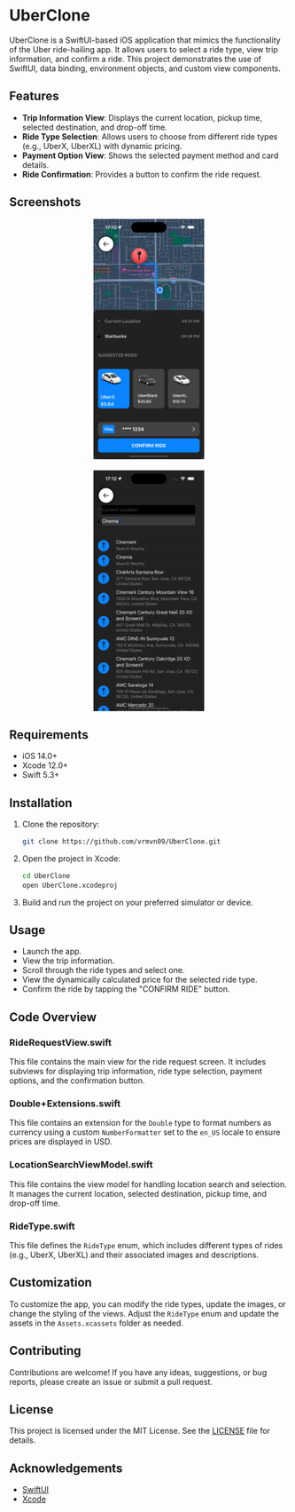 # UberClone

UberClone is a SwiftUI-based iOS application that mimics the functionality of the Uber ride-hailing app. It allows users to select a ride type, view trip information, and confirm a ride. This project demonstrates the use of SwiftUI, data binding, environment objects, and custom view components.

## Features

- **Trip Information View**: Displays the current location, pickup time, selected destination, and drop-off time.
- **Ride Type Selection**: Allows users to choose from different ride types (e.g., UberX, UberXL) with dynamic pricing.
- **Payment Option View**: Shows the selected payment method and card details.
- **Ride Confirmation**: Provides a button to confirm the ride request.

## Screenshots


<div style="display: flex; flex-direction: column; align-items: center; gap: 20px;">
  <img src="UBER1.png" alt="Screenshot1" width="200"/>
  <img src="UBER2.png" alt="Screenshot2" width="200"/>
</div>

## Requirements

- iOS 14.0+
- Xcode 12.0+
- Swift 5.3+

## Installation

1. Clone the repository:
   ```bash
   git clone https://github.com/vrmvn09/UberClone.git
   ```

2. Open the project in Xcode:
   ```bash
   cd UberClone
   open UberClone.xcodeproj
   ```

3. Build and run the project on your preferred simulator or device.

## Usage

- Launch the app.
- View the trip information.
- Scroll through the ride types and select one.
- View the dynamically calculated price for the selected ride type.
- Confirm the ride by tapping the "CONFIRM RIDE" button.

## Code Overview

### RideRequestView.swift

This file contains the main view for the ride request screen. It includes subviews for displaying trip information, ride type selection, payment options, and the confirmation button.

### Double+Extensions.swift

This file contains an extension for the `Double` type to format numbers as currency using a custom `NumberFormatter` set to the `en_US` locale to ensure prices are displayed in USD.

### LocationSearchViewModel.swift

This file contains the view model for handling location search and selection. It manages the current location, selected destination, pickup time, and drop-off time.

### RideType.swift

This file defines the `RideType` enum, which includes different types of rides (e.g., UberX, UberXL) and their associated images and descriptions.

## Customization

To customize the app, you can modify the ride types, update the images, or change the styling of the views. Adjust the `RideType` enum and update the assets in the `Assets.xcassets` folder as needed.

## Contributing

Contributions are welcome! If you have any ideas, suggestions, or bug reports, please create an issue or submit a pull request.

## License

This project is licensed under the MIT License. See the [LICENSE](LICENSE) file for details.

## Acknowledgements

- [SwiftUI](https://developer.apple.com/xcode/swiftui/)
- [Xcode](https://developer.apple.com/xcode/)
